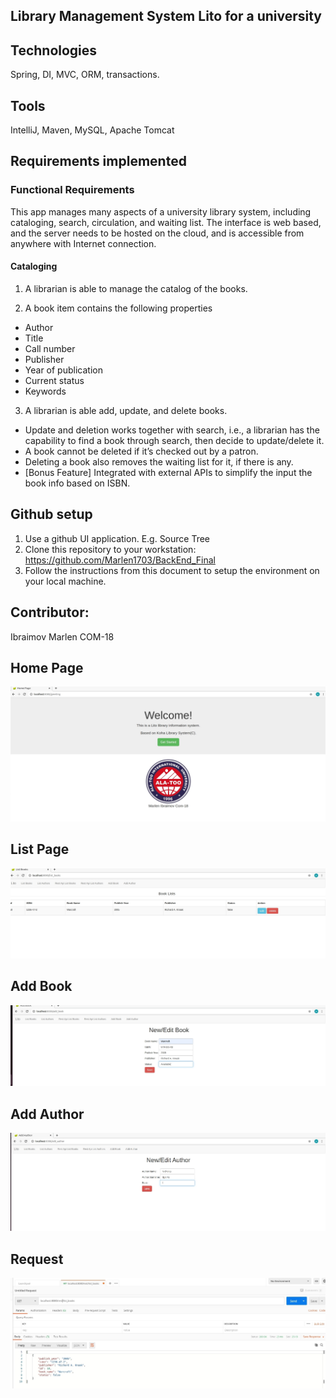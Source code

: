 ## Library Management System Lito for a university

## Technologies
Spring, DI, MVC, ORM, transactions.

## Tools
IntelliJ, Maven, MySQL, Apache Tomcat

## Requirements implemented

### Functional Requirements
This app manages many aspects of a university library system, including cataloging, search, circulation, and waiting list. The interface is web based, and the server needs to be hosted on the cloud, and is accessible from anywhere with Internet connection.


#### Cataloging

1. A librarian is able to manage the catalog of the books.

2. A book item contains the following properties 

  * Author
  * Title
  * Call number
  * Publisher
  * Year of publication
  * Current status
  * Keywords


3. A librarian is able add, update, and delete books.
  * Update and deletion works together with search, i.e., a librarian has the capability to find a book through search, then decide to update/delete it.
  * A book cannot be deleted if it’s checked out by a patron.
  * Deleting a book also removes the waiting list for it, if there is any.
  * [Bonus Feature] Integrated with external APIs to simplify the input the book info based on ISBN.


## Github setup
1. Use a github UI application. E.g. Source Tree
2. Clone this repository to your workstation: https://github.com/Marlen1703/BackEnd_Final
3. Follow the instructions from this document to setup the environment on your local machine.


## Contributor:
Ibraimov Marlen COM-18


## Home Page
![](images/greeting.jpg)


## List Page
![](images/list.jpg)

## Add Book
![](images/add.jpg)


## Add Author
![](images/add_author.jpg)


## Request
![](images/postman.jpg)









